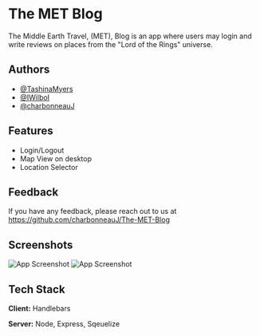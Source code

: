 # The MET Blog

The Middle Earth Travel, (MET), Blog is an app where users may login and write reviews on places from the "Lord of the Rings" universe.

## Authors

- [@TashinaMyers](https://github.com/TashinaMyers)
- [@IWilboI](https://github.com/IWilboI)
- [@charbonneauJ](https://github.com/charbonneauJ)

## Features

- Login/Logout
- Map View on desktop
- Location Selector

## Feedback

If you have any feedback, please reach out to us at https://github.com/charbonneauJ/The-MET-Blog

## Screenshots

![App Screenshot](file:///C:/Users/asdf/Pictures/Screenshots/LoginMETBLOG.png)
![App Screenshot](file:///C:/Users/asdf/Pictures/Screenshots/MapMETBLOG.png)

## Tech Stack

**Client:** Handlebars

**Server:** Node, Express, Sqeuelize
